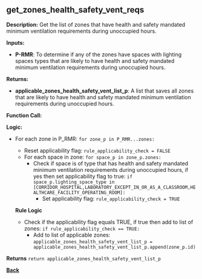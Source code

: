 ## get_zones_health_safety_vent_reqs

**Description:** Get the list of zones that have health and safety mandated minimum ventilation requirements during unoccupied hours.  

**Inputs:**
- **P-RMR**: To determine if any of the zones have spaces with lighting spaces types that are likely to have health and safety mandated minimum ventilation requirements during unoccupied hours.

**Returns:**
- **applicable_zones_health_safety_vent_list_p**: A list that saves all zones that are likely to have health and safety mandated minimum ventilation requirements during unoccupied hours.
 
**Function Call:** 


**Logic:**
- For each zone in P_RMR: `for zone_p in P_RMR...zones:`
    - Reset applicability flag: `rule_applicability_check = FALSE` 
    - For each space in zone: `for space_p in zone_p.zones:`
        - Check if space is of type that has health and safety mandated minimum ventilation requirements during unoccupied hours, if yes then set applicability flag to true: `if space_p.lighting_space_type in [CORRIDOR_HOSPITAL,LABORATORY_EXCEPT_IN_OR_AS_A_CLASSROOM,HEALTHCARE_FACILITY_OPERATING_ROOM]:`
            - Set applicability flag: `rule_applicability_check = TRUE`

    **Rule Logic**
    - Check if the applicability flag equals TRUE, if true then add to list of zones: `if rule_applicability_check == TRUE:`
        - Add to list of applicable zones: `applicable_zones_health_safety_vent_list_p = applicable_zones_health_safety_vent_list_p.append(zone_p.id)`

**Returns** `return applicable_zones_health_safety_vent_list_p`

**[Back](../_toc.md)**